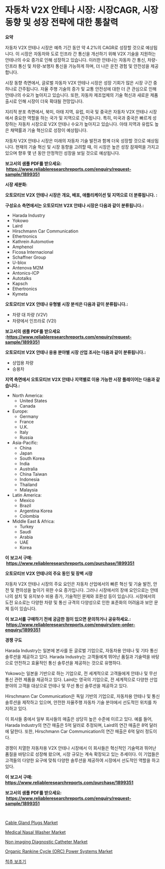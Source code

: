 <p><h1>자동차 V2X 안테나 시장: 시장CAGR, 시장동향 및 성장 전략에 대한 통찰력</h1></p><p><strong>요약</strong></p>
<p><p>자동차 V2X 안테나 시장은 예측 기간 동안 약 4.2%의 CAGR로 성장할 것으로 예상됩니다. 이 시장은 자동차와 도로 인프라 간 통신을 개선하기 위해 V2X 기술을 지원하는 안테나의 수요 증가로 인해 성장하고 있습니다. 이러한 안테나는 자동차 간 통신, 차량-인프라 통신 및 차량-보행자 통신을 가능하게 하며, 더 나은 운전 경험 및 안전성을 제공합니다.</p><p>시장 동향 측면에서, 글로벌 자동차 V2X 안테나 시장은 성장 기회가 많은 시장 구간 중 하나로 간주됩니다. 자율 주행 기술의 증가 및 교통 안전성에 대한 더 큰 관심으로 인해 안테나의 수요가 높아지고 있습니다. 또한, 자동차 제조업체의 기술 혁신과 새로운 제품 출시로 인해 시장이 더욱 확대될 전망입니다.</p><p>지리적 분포 측면에서, 북미, 아태 지역, 유럽, 미국 및 중국은 자동차 V2X 안테나 시장에서 중요한 역할을 하는 국가 및 지역으로 간주됩니다. 특히, 미국과 중국은 빠르게 성장하는 자동차 시장으로 V2X 안테나 수요가 높아지고 있습니다. 아태 지역과 유럽도 높은 채택률과 기술 혁신으로 성장이 예상됩니다.</p><p>자동차 V2X 안테나 시장은 미래의 자동차 기술 발전과 함께 더욱 성장할 것으로 예상됩니다. 현재의 기술 혁신 및 시장 동향을 고려할 때, 이 시장은 높은 성장 잠재력을 가지고 있으며 향후 몇 년 동안 안정적인 성장을 보일 것으로 예상됩니다.</p></p>
<p><strong>보고서의 샘플 PDF를 받으세요: &nbsp;<a href="https://www.reliableresearchreports.com/enquiry/request-sample/1899351">https://www.reliableresearchreports.com/enquiry/request-sample/1899351</a></strong></p>
<p><strong>시장 세분화:</strong></p>
<p><strong> 오토모티브 V2X 안테나 시장은 개요, 배포, 애플리케이션 및 지역으로 더 분류됩니다. :</strong></p>
<p><strong>구성요소 측면에서는 오토모티브 V2X 안테나 시장은 다음과 같이 분류됩니다.:</strong></p>
<p><ul><li>Harada Industry</li><li>Yokowo</li><li>Laird</li><li>Hirschmann Car Communication</li><li>Ethertronics</li><li>Kathrein Automotive</li><li>Amphenol</li><li>Ficosa Internacional</li><li>Schaffner Group</li><li>U-blox</li><li>Antenova M2M</li><li>Antonics-ICP</li><li>Autotalks</li><li>Kapsch</li><li>Ethertronics</li><li>Kymeta</li></ul></p>
<p><strong> 오토모티브 V2X 안테나 유형별 시장 분석은 다음과 같이 분류됩니다.:</strong></p>
<p><ul><li>차량 대 차량 (V2V)</li><li>차량에서 인프라로 (V2I)</li></ul></p>
<p><strong>보고서의 샘플 PDF를 받으세요 :<a href="https://www.reliableresearchreports.com/enquiry/request-sample/1899351">https://www.reliableresearchreports.com/enquiry/request-sample/1899351</a></strong></p>
<p><strong> 오토모티브 V2X 안테나 응용 분야별 시장 산업 조사는 다음과 같이 분류됩니다.:</strong></p>
<p><ul><li>상업용 차량</li><li>승용차</li></ul></p>
<p><strong>지역 측면에서 오토모티브 V2X 안테나 지역별로 이용 가능한 시장 플레이어는 다음과 같습니다.:</strong></p>
<p><ul>
    <li>
        North America:
        <ul>
            <li>United States</li>
            <li>Canada</li>
        </ul>
    </li>
    <li>
        Europe:
        <ul>
            <li>Germany</li>
            <li>France</li>
            <li>U.K.</li>
            <li>Italy</li>
            <li>Russia</li>
        </ul>
    </li>
    <li>
        Asia-Pacific:
        <ul>
            <li>China</li>
            <li>Japan</li>
            <li>South Korea</li>
            <li>India</li>
            <li>Australia</li>
            <li>China Taiwan</li>
            <li>Indonesia</li>
            <li>Thailand</li>
            <li>Malaysia</li>
        </ul>
    </li>
    <li>
        Latin America:
        <ul>
            <li>Mexico</li>
            <li>Brazil</li>
            <li>Argentina Korea</li>
            <li>Colombia</li>
        </ul>
    </li>
    <li>
        Middle East & Africa:
        <ul>
            <li>Turkey</li>
            <li>Saudi</li>
            <li>Arabia</li>
            <li>UAE</li>
            <li>Korea</li>
        </ul>
    </li>
    </ul></p>
<p><strong>이 보고서 구매: &nbsp;<a href="https://www.reliableresearchreports.com/purchase/1899351">https://www.reliableresearchreports.com/purchase/1899351</a></strong></p>
<p><strong>오토모티브 V2X 안테나의 주요 동인 및 장벽 시장</strong></p>
<p><p>자동차 V2X 안테나 시장의 주요 요인은 자동차 산업에서의 빠른 혁신 및 기술 발전, 안전 및 편의성을 높이기 위한 수요 증가입니다. 그러나 시장에서의 장애 요인으로는 안테나의 설치 및 유지보수 비용 증가, 기술적인 문제와 호환성 등이 있습니다. 시장에서의 도전 요소로는 다양한 차량 및 통신 규격의 다양성으로 인한 표준화의 어려움과 보안 문제 등이 있습니다.</p></p>
<p><strong>이 보고서를 구매하기 전에 궁금한 점이 있으면 문의하거나 공유하세요.: &nbsp;<a href="https://www.reliableresearchreports.com/enquiry/pre-order-enquiry/1899351">https://www.reliableresearchreports.com/enquiry/pre-order-enquiry/1899351</a></strong></p>
<p><strong>경쟁 구도</strong></p>
<p><p>Harada Industry는 일본에 본사를 둔 글로벌 기업으로, 자동차용 안테나 및 기타 통신 솔루션을 제공하고 있다. Harada Industry는 고객들에게 뛰어난 품질과 기술력을 바탕으로 안전하고 효율적인 통신 솔루션을 제공하는 것으로 유명하다.</p><p>Yokowo는 일본을 기반으로 하는 기업으로, 전 세계적으로 고객들에게 안테나 및 무선 통신 관련 제품을 제공하고 있다. Laird는 영국의 기업으로, 전 세계적으로 다양한 산업 분야의 고객을 대상으로 안테나 및 무선 통신 솔루션을 제공하고 있다.</p><p>Hirschmann Car Communication은 독일 기반의 기업으로, 자동차용 안테나 및 통신 솔루션을 제작하고 있으며, 안전한 자율주행 자동차 기술 분야에서 선도적인 위치를 차지하고 있다.</p><p>이 회사들 중에서 일부 회사들의 매출은 상당히 높은 수준에 이르고 있다. 예를 들어, Harada Industry의 연간 매출은 5억 달러로 추정되며, Laird의 연간 매출은 8억 달러에 달한다. 또한, Hirschmann Car Communication의 연간 매출은 6억 달러 정도이다.</p><p>경쟁이 치열한 자동차용 V2X 안테나 시장에서 이 회사들은 혁신적인 기술력과 뛰어난 품질을 바탕으로 성장해 왔으며, 시장 규모는 계속 확장되고 있는 추세이다. 이 기업들은 고객들의 다양한 요구에 맞춰 다양한 솔루션을 제공하여 시장에서 선도적인 역할을 하고 있다.</p></p>
<p><strong>이 보고서 구매: &nbsp; <a href="https://www.reliableresearchreports.com/purchase/1899351">https://www.reliableresearchreports.com/purchase/1899351</a></strong></p>
<p><strong>보고서의 샘플 PDF를 받으세요: &nbsp;<a href="https://www.reliableresearchreports.com/enquiry/request-sample/1899351">https://www.reliableresearchreports.com/enquiry/request-sample/1899351</a></strong><strong></strong></p>
<p>&nbsp;</p>
<p><p><a href="https://view.publitas.com/reportprime-1/global-cable-gland-plugs-market-by-types-applications-and-major-players-with-regional-growth-rate-analysis-and-development-situation-from-2024-to-2031/">Cable Gland Plugs Market</a></p><p><a href="https://github.com/gdfhhhj/Market-Research-Report-List-3/blob/main/medical-nasal-washer-market.md">Medical Nasal Washer Market</a></p><p><a href="https://github.com/RichRobinson5/Market-Research-Report-List-4/blob/main/non-imaging-diagnostic-catheter-market.md">Non imaging Diagnostic Catheter Market</a></p><p><a href="https://issuu.com/reportprime-2/docs/organic-rankine-cycle-orc-power-systems-market-siz">Organic Rankine Cycle (ORC) Power Systems Market</a></p><p><a href="https://medium.com/@angelnienowdseej3e45z3p8c/%EC%B2%99%EC%B6%94-%EA%B5%90%EC%A0%95%EA%B8%B0-%EC%8B%9C%EC%9E%A5-%EA%B7%9C%EB%AA%A8%EB%8A%94-%EA%B8%80%EB%A1%9C%EB%B2%8C-%EC%82%B0%EC%97%85%EC%97%90%EC%84%9C-%EC%B5%9C%EC%A0%81%EC%9D%98-%EB%A7%88%EC%BC%80%ED%8C%85-%EC%B1%84%EB%84%90%EC%9D%84-%EB%B3%B4%EC%97%AC%EC%A4%8D%EB%8B%88%EB%8B%A4-4296b20683c9">척추 보조기</a></p></p>